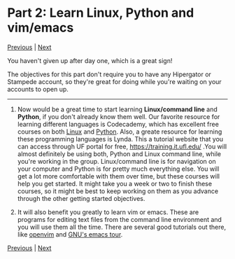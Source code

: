 # Part 2: Learn Linux, Python and vim/emacs
[Previous](https://github.com/henniggroup/Getting-Started/blob/master/objectives/Part_1.md) | [Next](https://github.com/henniggroup/Getting-Started/blob/master/objectives/Part_3.md)

You haven't given up after day one, which is a great sign!

The objectives for this part don't require you to have any Hipergator or Stampede account, so they're great for doing while you're waiting on your accounts to open up.

----------

1. Now would be a great time to start learning **Linux/command line** and **Python**, if you don't already know them well. Our favorite resource for learning different languages is Codecademy, which has excellent free courses on both [Linux](https://www.codecademy.com/learn/learn-the-command-line) and [Python](https://www.codecademy.com/learn/python). Also, a greate resource for learning these programming languages is Lynda. This a tutorial website that you can access through UF portal for free, https://training.it.ufl.edu/ .You will almost definitely be using both, Python and Linux command line, while you're working in the group. Linux/command line is for navigation on your computer and Python is for pretty much everything else. You will get a lot more comfortable with them over time, but these courses will help you get started.
It might take you a week or two to finish these courses, so it might be best to keep working on them as you advance through the other getting started objectives.

2. It will also benefit you greatly to learn vim or emacs. These are programs for editing text files from the command line environment and you will use them all the time. There are several good tutorials out there, like [openvim](https://openvim.com) and [GNU's emacs tour](https://www.gnu.org/software/emacs/tour/).

[Previous](https://github.com/henniggroup/Getting-Started/blob/master/objectives/Part_1.md) | [Next](https://github.com/henniggroup/Getting-Started/blob/master/objectives/Part_3.md)

